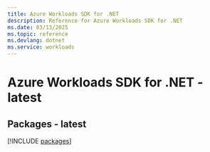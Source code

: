 ```yaml
---
title: Azure Workloads SDK for .NET
description: Reference for Azure Workloads SDK for .NET
ms.date: 03/13/2025
ms.topic: reference
ms.devlang: dotnet
ms.service: workloads
---
```

# Azure Workloads SDK for .NET - latest
## Packages - latest
[!INCLUDE [packages](workloads-index.md)]